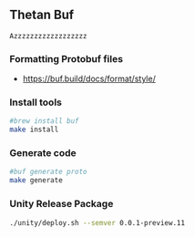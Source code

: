 ## Thetan Buf
`Azzzzzzzzzzzzzzzzzz`

### Formatting Protobuf files
- https://buf.build/docs/format/style/

### Install tools
```sh
#brew install buf
make install
```

### Generate code
```sh
#buf generate proto
make generate
```

### Unity Release Package
```sh
./unity/deploy.sh --semver 0.0.1-preview.11
```

